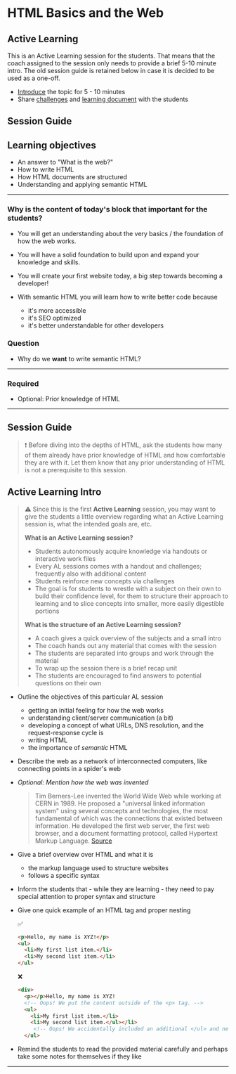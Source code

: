 # HTML Basics and the Web

## Active Learning

This is an Active Learning session for the students. That means that the coach assigned to the session only needs to provide a brief 5-10 minute intro. The old session guide is retained below in case it is decided to be used as a one-off.

- [Introduce](#active-learning-intro) the topic for 5 - 10 minutes
- Share [challenges](challenges-html-and-the-web.md) and [learning document](html-and-the-web.md) with the students

## Session Guide

## Learning objectives

- An answer to "What is the web?"
- How to write HTML
- How HTML documents are structured
- Understanding and applying semantic HTML

---

### Why is the content of today's block that important for the students?

- You will get an understanding about the very basics / the foundation of how the web works.
- You will have a solid foundation to build upon and expand your knowledge and skills.
- You will create your first website today, a big step towards becoming a developer!

- With semantic HTML you will learn how to write better code because
  - it's more accessible
  - it's SEO optimized
  - it's better understandable for other developers

### Question

- Why do we **want** to write semantic HTML?

---

### Required

- Optional: Prior knowledge of HTML

---

## Session Guide

> ❗️ Before diving into the depths of HTML, ask the students how many of them already have prior
> knowledge of HTML and how comfortable they are with it. Let them know that any prior understanding of HTML is not a prerequisite to this session.

## Active Learning Intro

> ⚠️ Since this is the first **Active Learning** session, you may want to give the students a little overview regarding what an Active Learning session is, what the intended goals are, etc.
>
> **What is an Active Learning session?**
>
> - Students autonomously acquire knowledge via handouts or interactive work files
> - Every AL sessions comes with a handout and challenges; frequently also with additional content
> - Students reinforce new concepts via challenges
> - The goal is for students to wrestle with a subject on their own to build their confidence level, for them to structure their approach to learning and to slice concepts into smaller, more easily digestible portions
>
> **What is the structure of an Active Learning session?**
>
> - A coach gives a quick overview of the subjects and a small intro
> - The coach hands out any material that comes with the session
> - The students are separated into groups and work through the material
> - To wrap up the session there is a brief recap unit
> - The students are encouraged to find answers to potential questions on their own

- Outline the objectives of this particular AL session

  - getting an initial feeling for how the web works
  - understanding client/server communication (a bit)
  - developing a concept of what URLs, DNS resolution, and the request-response cycle is
  - writing HTML
  - the importance of _semantic_ HTML

- Describe the web as a network of interconnected computers, like connecting points in a spider's web
- _Optional: Mention how the web was invented_
  > Tim Berners-Lee invented the World Wide Web while working at CERN in 1989. He proposed a "universal linked information system" using several concepts and technologies, the most fundamental of which was the connections that existed between information. He developed the first web server, the first web browser, and a document formatting protocol, called Hypertext Markup Language. [Source](https://en.wikipedia.org/wiki/History_of_the_World_Wide_Web)
- Give a brief overview over HTML and what it is
  - the markup language used to structure websites
  - follows a specific syntax
- Inform the students that - while they are learning - they need to pay special attention to proper syntax and structure
- Give one quick example of an HTML tag and proper nesting

  ✅

  ```html
  <p>Hello, my name is XYZ!</p>
  <ul>
    <li>My first list item.</li>
    <li>My second list item.</li>
  </ul>
  ```

  ❌

  ```html
  <div>
    <p></p>Hello, my name is XYZ!
    <!-- Oops! We put the content outside of the <p> tag. -->
    <ul>
      <li>My first list item.</li>
      <li>My second list item.</ul></li>
       <!-- Oops! We accidentally included an additional </ul> and nested incorrectly. -->
    </ul>
  ```

- Remind the students to read the provided material carefully and perhaps take some notes for themselves if they like

---
